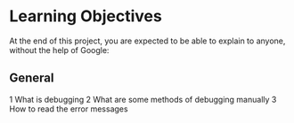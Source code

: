 # Learning Objectives
At the end of this project, you are expected to be able to explain to anyone, without the help of Google:

## General
1 What is debugging
2 What are some methods of debugging manually
3 How to read the error messages

